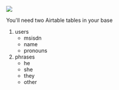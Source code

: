 <a href="https://app.netlify.com/start/deploy?repository=https://github.com/phazonoverload/daily-pronoun-affirmation"><img src="https://www.netlify.com/img/deploy/button.svg" /></a>

You'll need two Airtable tables in your base

1. users
    * msisdn
    * name
    * pronouns
2. phrases
    * he
    * she
    * they
    * other